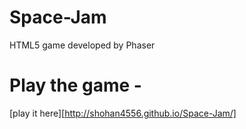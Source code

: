 # Space-Jam
HTML5 game developed by Phaser 

# Play the game -
[play it here][http://shohan4556.github.io/Space-Jam/]
